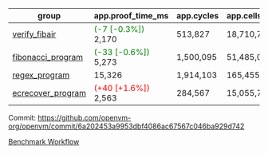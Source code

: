 | group | app.proof_time_ms | app.cycles | app.cells_used | leaf.proof_time_ms | leaf.cycles | leaf.cells_used |
| -- | -- | -- | -- | -- | -- | -- |
| [verify_fibair](https://github.com/openvm-org/openvm/blob/benchmark-results/benchmarks/verify_fibair-6a202453a9953dbf4086ac67567c046ba929d742.md) |<span style='color: green'>(-7 [-0.3%])</span> 2,170 |  513,827 |  18,710,764 |- | - | - |
| [fibonacci_program](https://github.com/openvm-org/openvm/blob/benchmark-results/benchmarks/fibonacci-6a202453a9953dbf4086ac67567c046ba929d742.md) |<span style='color: green'>(-33 [-0.6%])</span> 5,273 |  1,500,095 |  51,485,080 |- | - | - |
| [regex_program](https://github.com/openvm-org/openvm/blob/benchmark-results/benchmarks/regex-6a202453a9953dbf4086ac67567c046ba929d742.md) | 15,326 |  1,914,103 |  165,455,373 | 29,304 |  5,883,145 |  258,893,409 |
| [ecrecover_program](https://github.com/openvm-org/openvm/blob/benchmark-results/benchmarks/ecrecover-6a202453a9953dbf4086ac67567c046ba929d742.md) |<span style='color: red'>(+40 [+1.6%])</span> 2,563 |  284,567 |  15,055,723 |- | - | - |


Commit: https://github.com/openvm-org/openvm/commit/6a202453a9953dbf4086ac67567c046ba929d742

[Benchmark Workflow](https://github.com/openvm-org/openvm/actions/runs/13019454635)
